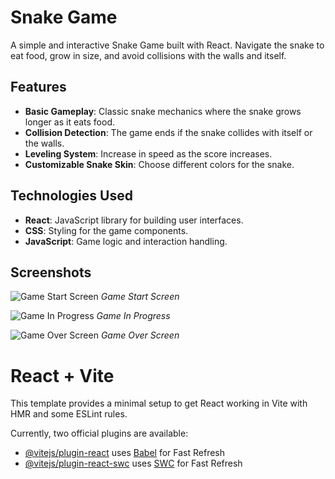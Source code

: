 # Snake Game

A simple and interactive Snake Game built with React. Navigate the snake to eat food, grow in size, and avoid collisions with the walls and itself.

## Features

- **Basic Gameplay**: Classic snake mechanics where the snake grows longer as it eats food.
- **Collision Detection**: The game ends if the snake collides with itself or the walls.
- **Leveling System**: Increase in speed as the score increases.
- **Customizable Snake Skin**: Choose different colors for the snake.

## Technologies Used

- **React**: JavaScript library for building user interfaces.
- **CSS**: Styling for the game components.
- **JavaScript**: Game logic and interaction handling.

## Screenshots

![Game Start Screen](images/pic1.png)  *Game Start Screen*

![Game In Progress](images/pic3.png)  *Game In Progress*

![Game Over Screen](images/pic2.png)  *Game Over Screen*


# React + Vite

This template provides a minimal setup to get React working in Vite with HMR and some ESLint rules.

Currently, two official plugins are available:

- [@vitejs/plugin-react](https://github.com/vitejs/vite-plugin-react/blob/main/packages/plugin-react/README.md) uses [Babel](https://babeljs.io/) for Fast Refresh
- [@vitejs/plugin-react-swc](https://github.com/vitejs/vite-plugin-react-swc) uses [SWC](https://swc.rs/) for Fast Refresh
